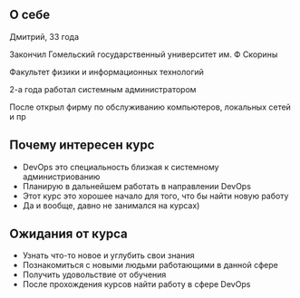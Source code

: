 ## О себе
Дмитрий, 33 года

Закончил Гомельский государственный университет им. Ф Скорины

Факультет физики и информационных технологий

2-а года работал системным администратором

После открыл фирму по обслуживанию компьютеров, локальных сетей и пр

## Почему интересен курс
- DevOps это специальность близкая к системному администриованию
- Планирую в дальнейшем работать в направлении DevOps
- Этот курс это хорошее начало для того, что бы найти новую работу
- Да и вообще, давно не занимался на курсах)

## Ожидания от курса
- Узнать что-то новое и углубить свои знания
- Познакомиться с новыми людьми работающими в данной сфере
- Получить удовольствие от обучения
- После прохождения курсов найти работу в сфере DevOps

